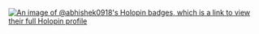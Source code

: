 [![An image of @abhishek0918's Holopin badges, which is a link to view their full Holopin profile](https://holopin.me/abhishek0918)](https://holopin.io/@abhishek0918)
